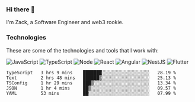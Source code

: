 ### Hi there 👋
I'm Zack, a Software Engineer and web3 rookie.

### Technologies
These are some of the technologies and tools that I work with:

![JavaScript](https://img.shields.io/badge/JavaScript-323330.svg?logo=javascript&logoColor=F7DF1E) 
![TypeScript](https://img.shields.io/badge/TypeScript-007ACC.svg?logo=typescript&logoColor=white) 
![Node](https://img.shields.io/badge/Node.js-43853D.svg?logo=node.js&logoColor=white)
![React](https://img.shields.io/badge/React-20232a.svg?logo=react&logoColor=61DAFB) 
![Angular](https://img.shields.io/badge/Angular-E23237.svg?logo=angularjs&logoColor=white)
![NestJS](https://img.shields.io/badge/NestJS-E0234E?logo=nestjs&logoColor=white)
![Flutter](https://img.shields.io/badge/Flutter-02569B.svg?logo=flutter&logoColor=white)

<!--START_SECTION:waka-->

```text
TypeScript   3 hrs 9 mins    ███████░░░░░░░░░░░░░░░░░░   28.19 %
Text         2 hrs 48 mins   ██████▒░░░░░░░░░░░░░░░░░░   25.13 %
TSConfig     1 hr 29 mins    ███▒░░░░░░░░░░░░░░░░░░░░░   13.34 %
JSON         1 hr 4 mins     ██▒░░░░░░░░░░░░░░░░░░░░░░   09.57 %
YAML         53 mins         ██░░░░░░░░░░░░░░░░░░░░░░░   07.99 %
```

<!--END_SECTION:waka-->
